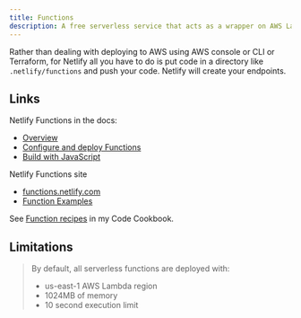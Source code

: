 ```yaml
---
title: Functions
description: A free serverless service that acts as a wrapper on AWS Lambdas, but much easier to deploy 
---
```


Rather than dealing with deploying to AWS using AWS console or CLI or Terraform, for Netlify all you have to do is put code in a directory like `.netlify/functions` and push your code. Netlify will create your endpoints.

## Links

Netlify Functions in the docs:

- [Overview](https://docs.netlify.com/functions/overview/)
- [Configure and deploy Functions](https://docs.netlify.com/functions/configure-and-deploy/)
- [Build with JavaScript](https://docs.netlify.com/functions/build-with-javascript/)

Netlify Functions site

- [functions.netlify.com](https://functions.netlify.com/)
- [Function Examples](https://functions.netlify.com/examples/)

See [Function recipes](https://michaelcurrin.github.io/code-cookbook/recipes/ci-cd/netlify/functions/) in my Code Cookbook.


## Limitations

> By default, all serverless functions are deployed with:
>
> - us-east-1 AWS Lambda region
> - 1024MB of memory
> - 10 second execution limit

